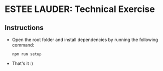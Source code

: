 # ESTEE LAUDER: Technical Exercise

## Instructions
- Open the root folder and install dependencies by running the following command:

   ``` npm run setup ```
- That's it :)